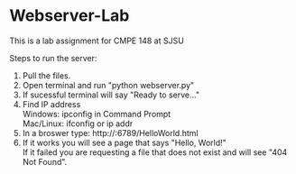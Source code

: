 # Webserver-Lab
This is a lab assignment for CMPE 148 at SJSU

Steps to run the server:
1. Pull the files.
2. Open terminal and run "python webserver.py"
3. If sucessful terminal will say "Ready to serve..."
4. Find IP address  
       Windows: ipconfig in Command Prompt  
       Mac/Linux: ifconfig or ip addr
5. In a broswer type: http://<your-ip>:6789/HelloWorld.html
6. If it works you will see a page that says "Hello, World!"  
   If it failed you are requesting a file that does not exist and will see "404 Not Found".
